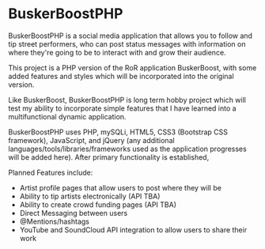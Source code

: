 # BuskerBoostPHP

BuskerBoostPHP is a social media application that allows you to follow and tip street performers, who can post status messages with information on where they're going to be to interact with and grow their audience.

This project is a PHP version of the RoR application BuskerBoost, with some added features and styles which will be incorporated into the original version.   

Like BuskerBoost, BuskerBoostPHP is long term hobby project which will test my ability to incorporate simple features that I have learned into a multifunctional dynamic application.  

BuskerBoostPHP uses PHP, mySQLi, HTML5, CSS3 (Bootstrap CSS framework), JavaScript, and jQuery (any additional languages/tools/libraries/frameworks used as the application progresses will be added here).  After primary functionality is established, 

Planned Features include:
- Artist profile pages that allow users to post where they will be
- Ability to tip artists electronically (API TBA)
- Ability to create crowd funding pages (API TBA)
- Direct Messaging between users
- @Mentions/hashtags 
- YouTube and SoundCloud API integration to allow users to share their work



